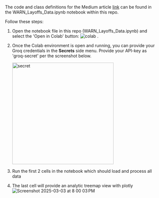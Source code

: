 The code and class definitions for the Medium article [link](https://medium.com/@dlapushin/warn-layoffs-deep-dive-a-study-in-llm-driven-data-enrichment-0c93db20caa5) can be found in the WARN_Layoffs_Data.ipynb notebook within this repo.

Follow these steps:

1. Open the notebook file in this repo (WARN_Layoffs_Data.ipynb) and select the 'Open in Colab' button: ![colab](https://github.com/user-attachments/assets/9073a517-9ac6-48c3-bed2-469df4d4dcea) .
   
2. Once the Colab environment is open and running, you can provide your Groq credentials in the **Secrets** side menu.
   Provide your API-key as 'groq-secret' per the screenshot below.
   
   <img width="335" alt="secret" src="https://github.com/user-attachments/assets/476d46cd-86fd-4cb7-9633-e1a8f1f8048d" />
   
3. Run the first 2 cells in the notebook which should load and process all data
   
4. The last cell will provide an analytic treemap view with plotly
 ![Screenshot 2025-03-03 at 8 00 03 PM](https://github.com/user-attachments/assets/f8a34775-9381-469e-ac6b-8190ab876da8)
